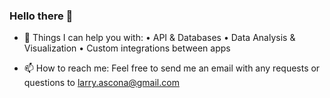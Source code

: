 ### Hello there 👋

- 💬 Things I can help you with:
  • API & Databases
  • Data Analysis & Visualization
  • Custom integrations between apps

- 📫 How to reach me:
Feel free to send me an email with any requests or questions to larry.ascona@gmail.com
